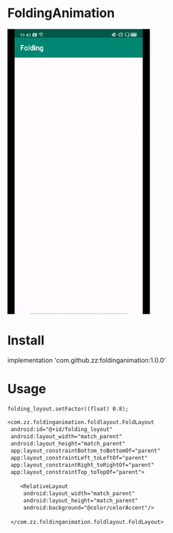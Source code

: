 # FoldingAnimation

![image](https://github.com/xiaoshihoukehuailene/FoldingAnimation/blob/master/images/test.gif)

# Install
implementation 'com.github.zz:foldinganimation:1.0.0'

# Usage

```
folding_loyout.setFactor((float) 0.8);
```

```
<com.zz.foldinganimation.foldlayout.FoldLayout
 android:id="@+id/folding_loyout"
 android:layout_width="match_parent"
 android:layout_height="match_parent"
 app:layout_constraintBottom_toBottomOf="parent"
 app:layout_constraintLeft_toLeftOf="parent"
 app:layout_constraintRight_toRightOf="parent"
 app:layout_constraintTop_toTopOf="parent">
 
    <RelativeLayout
     android:layout_width="match_parent"
     android:layout_height="match_parent"
     android:background="@color/colorAccent"/>
     
 </com.zz.foldinganimation.foldlayout.FoldLayout>

```
